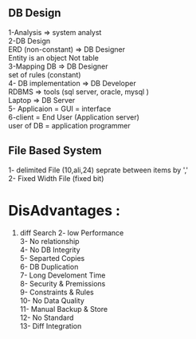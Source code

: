 ## DB Design

1-Analysis => system analyst <br/>
2-DB Design <br/>
ERD (non-constant) => DB Designer <br/>
Entity is an object Not table <br/>
3-Mapping DB => DB Designer <br/>
set of rules (constant) <br/>
4- DB implementation => DB Developer <br/>
RDBMS => tools (sql server, oracle, mysql ) <br/>
Laptop => DB Server <br/>
5- Applicaion = GUI = interface <br/>
6-client = End User (Application server)<br/>
user of DB = application programmer <br/>
## File Based System

1- delimited File (10,ali,24) seprate between items by ',' <br/>
2- Fixed Width File (fixed bit) <br/>

# DisAdvantages : 
1. diff Search 
2- low Performance <br/>
3- No relationship <br/>
4- No DB Integrity <br/>
5- Separted Copies <br/>
6- DB Duplication <br/>
7- Long Develoment Time <br/>
8- Security & Premissions <br/>
9- Constraints & Rules <br/>
10- No Data Quality <br/>
11- Manual Backup & Store <br/>
12- No Standard <br/>
13- Diff Integration <br/>
